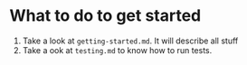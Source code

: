 # What to do to get started

1) Take a look at `getting-started.md`. It will describe all stuff
2) Take a ook at `testing.md` to know how to run tests.
